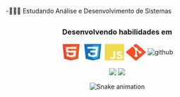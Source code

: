 -‍👨‍💻🚀 Estudando Análise e Desenvolvimento de Sistemas


<h2></h2>


<h3 align="center" color="red">Desenvolvendo habilidades em</h3>
<div align="center">
  <img align="center" alt="HTML" height="38" width="45" src="https://raw.githubusercontent.com/devicons/devicon/master/icons/html5/html5-original.svg">
  <img align="center" alt="CSS" height="38" width="45" src="https://raw.githubusercontent.com/devicons/devicon/master/icons/css3/css3-original.svg">
  <img align="center" alt="Js" height="38" width="45" src="https://raw.githubusercontent.com/devicons/devicon/master/icons/javascript/javascript-plain.svg">
  <img align="center" alt="git" height="38" width="45" src="https://raw.githubusercontent.com/devicons/devicon/master/icons/git/git-original.svg">
  <img align="center" alt="github" height="38" width="45" src="https://raw.githubusercontent.com/jmnote/z-icons/master/svg/github.svg">
</div> <br>


<div align="center">
  <a href="https://www.linkedin.com/in/wendeloliveiradev/" target="_blank"><img src="https://img.shields.io/badge/-LinkedIn-%230077B5?style=for-the-badge&logo=linkedin&logoColor=white" target="_blank"></a>
  <a href="delldev7@gmail.com"><img src="https://img.shields.io/badge/-Gmail-%23333?style=for-the-badge&logo=gmail&logoColor=white" target="_blank"></a>
 </div>

<div align="center">
  
  ![Snake animation](https://github.com/danielbped/danielbped/blob/output/github-contribution-grid-snake.svg)
  
</div>
